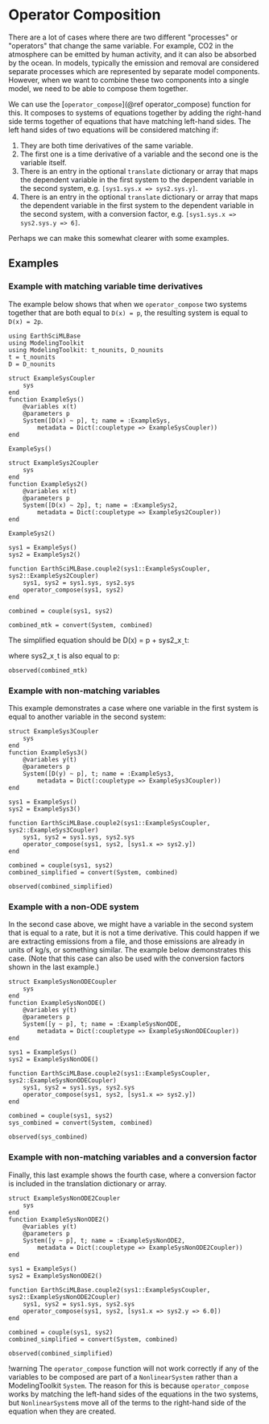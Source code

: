 # Operator Composition

There are a lot of cases where there are two different "processes" or "operators" that change the same variable.
For example, CO2 in the atmosphere can be emitted by human activity, and it can also be absorbed by the ocean.
In models, typically the emission and removal are considered separate processes which are represented by separate
model components.
However, when we want to combine these two components into a single model, we need to be able to compose them together.

We can use the [`operator_compose`](@ref operator_compose) function for this. It composes to systems of equations together by adding the right-hand side terms together of equations that have matching left-hand sides.
The left hand sides of two equations will be considered matching if:

 1. They are both time derivatives of the same variable.
 2. The first one is a time derivative of a variable and the second one is the variable itself.
 3. There is an entry in the optional `translate` dictionary or array that maps the dependent variable in the first system to the dependent variable in the second system, e.g. `[sys1.sys.x => sys2.sys.y]`.
 4. There is an entry in the optional `translate` dictionary or array that maps the dependent variable in the first system to the dependent variable in the second system, with a conversion factor, e.g. `[sys1.sys.x => sys2.sys.y => 6]`.

Perhaps we can make this somewhat clearer with some examples.

## Examples

### Example with matching variable time derivatives

The example below shows that when we `operator_compose` two systems together that are both equal to `D(x) = p`, the resulting system is equal to `D(x) = 2p`.

```@example operator_compose
using EarthSciMLBase
using ModelingToolkit
using ModelingToolkit: t_nounits, D_nounits
t = t_nounits
D = D_nounits

struct ExampleSysCoupler
    sys
end
function ExampleSys()
    @variables x(t)
    @parameters p
    System([D(x) ~ p], t; name = :ExampleSys,
        metadata = Dict(:coupletype => ExampleSysCoupler))
end

ExampleSys()
```

```@example operator_compose
struct ExampleSys2Coupler
    sys
end
function ExampleSys2()
    @variables x(t)
    @parameters p
    System([D(x) ~ 2p], t; name = :ExampleSys2,
        metadata = Dict(:coupletype => ExampleSys2Coupler))
end

ExampleSys2()
```

```@example operator_compose
sys1 = ExampleSys()
sys2 = ExampleSys2()

function EarthSciMLBase.couple2(sys1::ExampleSysCoupler, sys2::ExampleSys2Coupler)
    sys1, sys2 = sys1.sys, sys2.sys
    operator_compose(sys1, sys2)
end

combined = couple(sys1, sys2)

combined_mtk = convert(System, combined)
```

The simplified equation should be D(x) = p + sys2_xˍt:

where sys2_xˍt is also equal to p:

```@example operator_compose
observed(combined_mtk)
```

### Example with non-matching variables

This example demonstrates a case where one variable in the first system is equal to another variable in the second system:

```@example operator_compose
struct ExampleSys3Coupler
    sys
end
function ExampleSys3()
    @variables y(t)
    @parameters p
    System([D(y) ~ p], t; name = :ExampleSys3,
        metadata = Dict(:coupletype => ExampleSys3Coupler))
end

sys1 = ExampleSys()
sys2 = ExampleSys3()

function EarthSciMLBase.couple2(sys1::ExampleSysCoupler, sys2::ExampleSys3Coupler)
    sys1, sys2 = sys1.sys, sys2.sys
    operator_compose(sys1, sys2, [sys1.x => sys2.y])
end

combined = couple(sys1, sys2)
combined_simplified = convert(System, combined)
```

```@example operator_compose
observed(combined_simplified)
```

### Example with a non-ODE system

In the second case above, we might have a variable in the second system that is equal to a rate, but it is not a time derivative.
This could happen if we are extracting emissions from a file, and those emissions are already in units of kg/s, or something similar. The example below demonstrates this case.
(Note that this case can also be used with the conversion factors shown in the last example.)

```@example operator_compose
struct ExampleSysNonODECoupler
    sys
end
function ExampleSysNonODE()
    @variables y(t)
    @parameters p
    System([y ~ p], t; name = :ExampleSysNonODE,
        metadata = Dict(:coupletype => ExampleSysNonODECoupler))
end

sys1 = ExampleSys()
sys2 = ExampleSysNonODE()

function EarthSciMLBase.couple2(sys1::ExampleSysCoupler, sys2::ExampleSysNonODECoupler)
    sys1, sys2 = sys1.sys, sys2.sys
    operator_compose(sys1, sys2, [sys1.x => sys2.y])
end

combined = couple(sys1, sys2)
sys_combined = convert(System, combined)
```

```@example operator_compose
observed(sys_combined)
```

### Example with non-matching variables and a conversion factor

Finally, this last example shows the fourth case, where a conversion factor is included in the translation dictionary or array.

```@example operator_compose
struct ExampleSysNonODE2Coupler
    sys
end
function ExampleSysNonODE2()
    @variables y(t)
    @parameters p
    System([y ~ p], t; name = :ExampleSysNonODE2,
        metadata = Dict(:coupletype => ExampleSysNonODE2Coupler))
end

sys1 = ExampleSys()
sys2 = ExampleSysNonODE2()

function EarthSciMLBase.couple2(sys1::ExampleSysCoupler, sys2::ExampleSysNonODE2Coupler)
    sys1, sys2 = sys1.sys, sys2.sys
    operator_compose(sys1, sys2, [sys1.x => sys2.y => 6.0])
end

combined = couple(sys1, sys2)
combined_simplified = convert(System, combined)
```

```@example operator_compose
observed(combined_simplified)
```

!warning
The `operator_compose` function will not work correctly if any of the variables to be
composed are part of a `NonlinearSystem` rather than a ModelingToolkit `System`. The reason for this
is because `operator_compose` works by matching the left-hand sides of the equations in
the two systems, but `NonlinearSystem`s move all of the terms to the right-hand side of
the equation when they are created.
